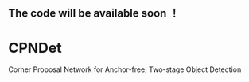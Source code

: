 ## The code will be available soon ！

# CPNDet
Corner Proposal Network for Anchor-free, Two-stage Object Detection
